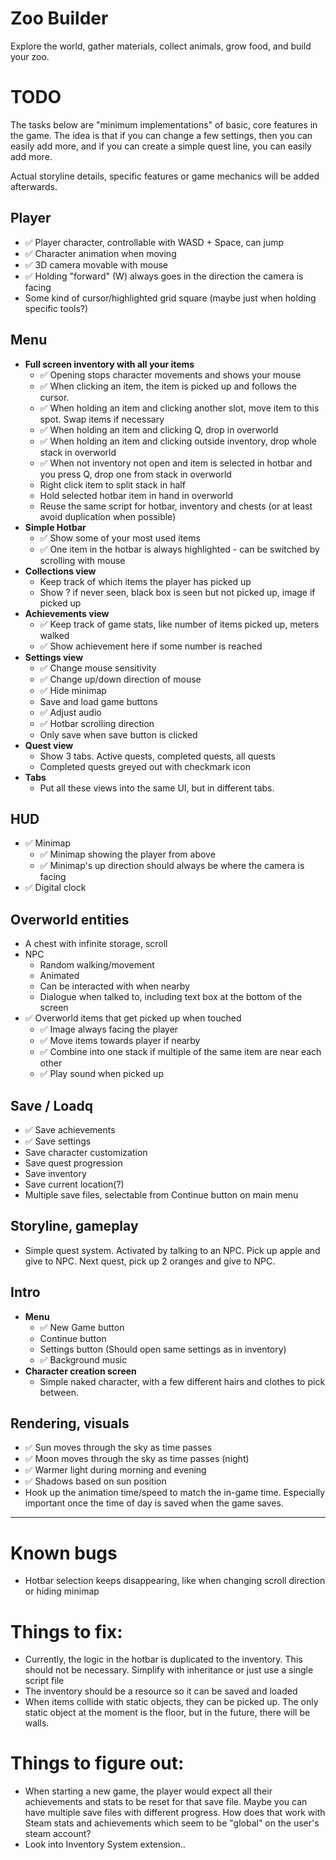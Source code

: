 # Zoo Builder

Explore the world, gather materials, collect animals, grow food, and build your zoo.

# TODO

The tasks below are "minimum implementations" of basic, core features in the game. The idea is that if you can
change a few settings, then you can easily add more, and if you can create a simple quest line, you can easily
add more.

Actual storyline details, specific features or game mechanics will be added afterwards.

## Player

- ✅ Player character, controllable with WASD + Space, can jump
- ✅ Character animation when moving
- ✅ 3D camera movable with mouse
- ✅ Holding "forward" (W) always goes in the direction the camera is facing
- Some kind of cursor/highlighted grid square (maybe just when holding specific tools?)

## Menu
- **Full screen inventory with all your items**
  - ✅ Opening stops character movements and shows your mouse
  - ✅ When clicking an item, the item is picked up and follows the cursor.
  - ✅ When holding an item and clicking another slot, move item to this spot. Swap items if necessary
  - ✅ When holding an item and clicking Q, drop in overworld
  - ✅ When holding an item and clicking outside inventory, drop whole stack in overworld
  - ✅ When not inventory not open and item is selected in hotbar and you press Q, drop one from stack in overworld
  - Right click item to split stack in half
  - Hold selected hotbar item in hand in overworld
  - Reuse the same script for hotbar, inventory and chests (or at least avoid duplication when possible)
- **Simple Hotbar**
  - ✅ Show some of your most used items
  - ✅ One item in the hotbar is always highlighted - can be switched by scrolling with mouse
- **Collections view**
  - Keep track of which items the player has picked up
  - Show ? if never seen, black box is seen but not picked up, image if picked up
- **Achievements view**
  - ✅ Keep track of game stats, like number of items picked up, meters walked
  - ✅ Show achievement here if some number is reached
- **Settings view**
  - ✅ Change mouse sensitivity
  - ✅ Change up/down direction of mouse
  - ✅ Hide minimap
  - Save and load game buttons
  - ✅ Adjust audio
  - ✅ Hotbar scrolling direction
  - Only save when save button is clicked
- **Quest view**
  - Show 3 tabs. Active quests, completed quests, all quests
  - Completed quests greyed out with checkmark icon
- **Tabs**
  - Put all these views into the same UI, but in different tabs.

## HUD
  - ✅ Minimap
	- ✅ Minimap showing the player from above
	- ✅ Minimap's up direction should always be where the camera is facing
  - ✅ Digital clock

## Overworld entities
- A chest with infinite storage, scroll
- NPC
  - Random walking/movement
  - Animated
  - Can be interacted with when nearby
  - Dialogue when talked to, including text box at the bottom of the screen
- ✅ Overworld items that get picked up when touched
  - ✅ Image always facing the player
  - ✅ Move items towards player if nearby
  - ✅ Combine into one stack if multiple of the same item are near each other
  - ✅ Play sound when picked up

## Save / Loadq
- ✅ Save achievements
- ✅ Save settings
- Save character customization
- Save quest progression
- Save inventory
- Save current location(?)
- Multiple save files, selectable from Continue button on main menu

## Storyline, gameplay
- Simple quest system. Activated by talking to an NPC. Pick up apple and give to NPC. Next quest, pick up 2 oranges and give to NPC.

## Intro
- **Menu**
  - ✅ New Game button
  - Continue button
  - Settings button (Should open same settings as in inventory)
  - ✅ Background music
- **Character creation screen**
  - Simple naked character, with a few different hairs and clothes to pick between.

## Rendering, visuals
- ✅ Sun moves through the sky as time passes
- ✅ Moon moves through the sky as time passes (night)
- ✅ Warmer light during morning and evening
- ✅ Shadows based on sun position
- Hook up the animation time/speed to match the in-game time. Especially important once the time of day is saved when the game saves.

---

# Known bugs
- Hotbar selection keeps disappearing, like when changing scroll direction or hiding minimap

# Things to fix:
- Currently, the logic in the hotbar is duplicated to the inventory. This should not be necessary. Simplify with inheritance or just use a single script file
- The inventory should be a resource so it can be saved and loaded
- When items collide with static objects, they can be picked up. The only static object at the moment is the floor, but in the future, there will be walls.

# Things to figure out:
- When starting a new game, the player would expect all their achievements and stats to be reset for that save file. Maybe you can have multiple save files with different progress. How does that work with Steam stats and achievements which seem to be "global" on the user's steam account?
- Look into Inventory System extension.. 
